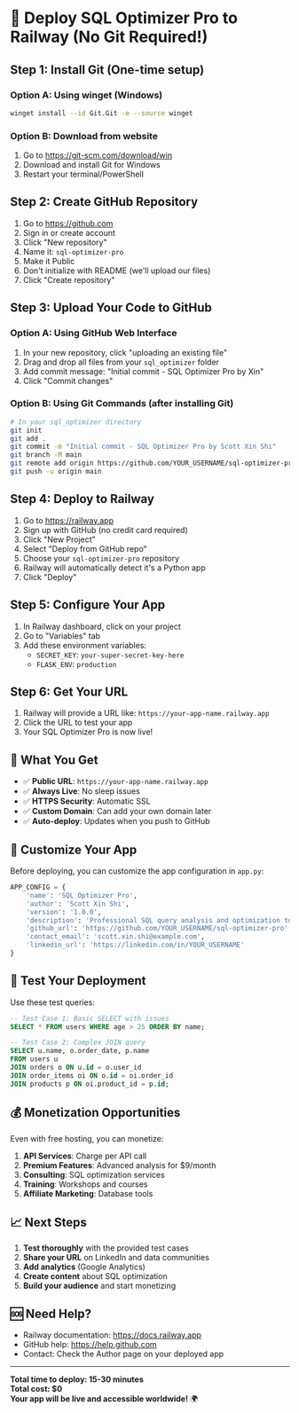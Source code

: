 # 🚀 Deploy SQL Optimizer Pro to Railway (No Git Required!)

## Step 1: Install Git (One-time setup)

### Option A: Using winget (Windows)
```bash
winget install --id Git.Git -e --source winget
```

### Option B: Download from website
1. Go to https://git-scm.com/download/win
2. Download and install Git for Windows
3. Restart your terminal/PowerShell

## Step 2: Create GitHub Repository

1. Go to https://github.com
2. Sign in or create account
3. Click "New repository"
4. Name it: `sql-optimizer-pro`
5. Make it Public
6. Don't initialize with README (we'll upload our files)
7. Click "Create repository"

## Step 3: Upload Your Code to GitHub

### Option A: Using GitHub Web Interface
1. In your new repository, click "uploading an existing file"
2. Drag and drop all files from your `sql_optimizer` folder
3. Add commit message: "Initial commit - SQL Optimizer Pro by Xin"
4. Click "Commit changes"

### Option B: Using Git Commands (after installing Git)
```bash
# In your sql_optimizer directory
git init
git add .
git commit -m "Initial commit - SQL Optimizer Pro by Scott Xin Shi"
git branch -M main
git remote add origin https://github.com/YOUR_USERNAME/sql-optimizer-pro.git
git push -u origin main
```

## Step 4: Deploy to Railway

1. Go to https://railway.app
2. Sign up with GitHub (no credit card required)
3. Click "New Project"
4. Select "Deploy from GitHub repo"
5. Choose your `sql-optimizer-pro` repository
6. Railway will automatically detect it's a Python app
7. Click "Deploy"

## Step 5: Configure Your App

1. In Railway dashboard, click on your project
2. Go to "Variables" tab
3. Add these environment variables:
   - `SECRET_KEY`: `your-super-secret-key-here`
   - `FLASK_ENV`: `production`

## Step 6: Get Your URL

1. Railway will provide a URL like: `https://your-app-name.railway.app`
2. Click the URL to test your app
3. Your SQL Optimizer Pro is now live!

## 🎉 What You Get

- ✅ **Public URL**: `https://your-app-name.railway.app`
- ✅ **Always Live**: No sleep issues
- ✅ **HTTPS Security**: Automatic SSL
- ✅ **Custom Domain**: Can add your own domain later
- ✅ **Auto-deploy**: Updates when you push to GitHub

## 📝 Customize Your App

Before deploying, you can customize the app configuration in `app.py`:

```python
APP_CONFIG = {
    'name': 'SQL Optimizer Pro',
    'author': 'Scott Xin Shi',
    'version': '1.0.0',
    'description': 'Professional SQL query analysis and optimization tool',
    'github_url': 'https://github.com/YOUR_USERNAME/sql-optimizer-pro',
    'contact_email': 'scott.xin.shi@example.com',
    'linkedin_url': 'https://linkedin.com/in/YOUR_USERNAME'
}
```

## 🧪 Test Your Deployment

Use these test queries:

```sql
-- Test Case 1: Basic SELECT with issues
SELECT * FROM users WHERE age > 25 ORDER BY name;

-- Test Case 2: Complex JOIN query
SELECT u.name, o.order_date, p.name 
FROM users u 
JOIN orders o ON u.id = o.user_id 
JOIN order_items oi ON o.id = oi.order_id 
JOIN products p ON oi.product_id = p.id;
```

## 💰 Monetization Opportunities

Even with free hosting, you can monetize:

1. **API Services**: Charge per API call
2. **Premium Features**: Advanced analysis for $9/month
3. **Consulting**: SQL optimization services
4. **Training**: Workshops and courses
5. **Affiliate Marketing**: Database tools

## 📈 Next Steps

1. **Test thoroughly** with the provided test cases
2. **Share your URL** on LinkedIn and data communities
3. **Add analytics** (Google Analytics)
4. **Create content** about SQL optimization
5. **Build your audience** and start monetizing

## 🆘 Need Help?

- Railway documentation: https://docs.railway.app
- GitHub help: https://help.github.com
- Contact: Check the Author page on your deployed app

---

**Total time to deploy: 15-30 minutes**  
**Total cost: $0**  
**Your app will be live and accessible worldwide!** 🌍 